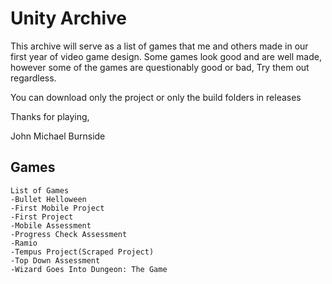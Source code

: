 # Unity Archive

This archive will serve as a list of games that me and others made in our first year of video game design. Some games look good and are well made, however some of the games are questionably good or bad, Try them out regardless.

You can download only the project or only the build folders in releases

Thanks for playing,

John Michael Burnside

## Games
```List of Games
List of Games
-Bullet Helloween
-First Mobile Project
-First Project
-Mobile Assessment
-Progress Check Assessment
-Ramio
-Tempus Project(Scraped Project)
-Top Down Assessment
-Wizard Goes Into Dungeon: The Game
```
